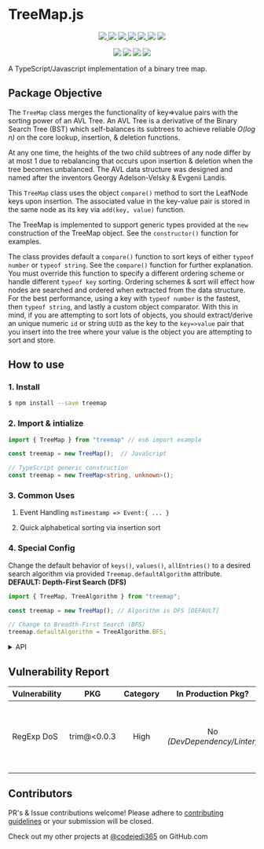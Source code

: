# TreeMap.js

<p align="center">
  <a href="https://www.npmjs.com/package/treemap.js">
    <img src="https://img.shields.io/npm/v/treemap.js" />
  </a>
  <img src="https://img.shields.io/npm/l/treemap.js?color=yellow">
  <a href="https://github.com/codejedi365/treemap-js/blob/main/CHANGELOG.md">
    <img src="https://img.shields.io/badge/&#9741-changelog-yellow">
  </a>
  <a href="https://github.com/codejedi365/treemap-js/actions/workflows/ci.yml">
    <img src="https://github.com/codejedi365/treemap-js/actions/workflows/ci.yml/badge.svg" >
  </a>
  <a href="https://github.com/codejedi365/treemap-js/issues">
    <img src="https://img.shields.io/github/issues/codejedi365/treemap-js">
  </a>
  <img src="https://img.shields.io/badge/dependencies-0-success">
  <img src="https://img.shields.io/snyk/vulnerabilities/npm/treemap.js">
</p>
<p align="center">
  <img src="https://img.shields.io/npm/dependency-version/treemap.js/dev/webpack">
  <img src="https://img.shields.io/node/v-lts/treemap.js?color=blue">
  <img src="https://img.shields.io/bundlephobia/min/treemap.js" />
  <img src="https://img.shields.io/github/last-commit/codejedi365/treemap-js">
</p>

A TypeScript/Javascript implementation of a binary tree map.

## Package Objective

The `TreeMap` class merges the functionality of key=>value pairs with the
sorting power of an AVL Tree. An AVL Tree is a derivative of the Binary
Search Tree (BST) which self-balances its subtrees to achieve reliable
*O(log n)* on the core lookup, insertion, & deletion functions.

At any one time, the heights of the two child subtrees of any node differ by
at most 1 due to rebalancing that occurs upon insertion & deletion when the
tree becomes unbalanced. The AVL data structure was designed and named after
the inventors Georgy Adelson-Velsky & Evgenii Landis.

This `TreeMap` class uses the object `compare()` method to sort the LeafNode
keys upon insertion. The associated value in the key-value pair is stored in
the same node as its key via `add(key, value)` function.

The TreeMap is implemented to support generic types provided at the `new`
construction of the TreeMap object. See the `constructor()` function for
examples.

The class provides default a `compare()` function to sort keys of either
`typeof number` or `typeof string`.  See the `compare()` function for further
explanation. You must override this function to specify a different ordering
scheme or handle different `typeof key` sorting. Ordering schemes & sort will
effect how nodes are searched and ordered when extracted from the data
structure. For the best performance, using a key with `typeof number` is the
fastest, then `typeof string`, and lastly a custom object comparator.  With
this in mind, if you are attempting to sort lots of objects, you should
extract/derive an unique numeric `id` or string `UUID` as the key to the
`key=>value` pair that you insert into the tree where your value is the
object you are attempting to sort and store.

## How to use

### 1. Install

```sh
$ npm install --save treemap
```

### 2. Import & intialize

```js
import { TreeMap } from "treemap" // es6 import example

const treemap = new TreeMap();  // JavaScript
```

```ts
// TypeScript generic construction
const treemap = new TreeMap<string, unknown>();
```

### 3. Common Uses

1. Event Handling `msTimestamp => Event:{ ... }`

2. Quick alphabetical sorting via insertion sort

### 4. Special Config

Change the default behavior of `keys()`, `values()`, `allEntries()` to a desired search algorithm via provided `Treemap.defaultAlgorithm` attribute. **DEFAULT: Depth-First Search (DFS)**

```ts
import { TreeMap, TreeAlgorithm } from "treemap";

const treemap = new TreeMap(); // Algorithm is DFS [DEFAULT]

// Change to Breadth-First Search (BFS)
treemap.defaultAlgorithm = TreeAlgorithm.BFS;
```

<details>
<summary size="2">API</summary>

## API


### `ENUM TreeAlgorithm`

Defined constants to define supported search algorithms for traversing
a binary tree.

#### `ENUM TreeAlgorithm.DFS`

#### `ENUM TreeAlgorithm.BFS`

### `TreeMap`

#### `defaultAlgorithm: TreeAlgorithm`

Enum to specify which search algorithm to use by default in methods. See [TreeAlgorithm](#enum-treealgorithm) for possible values.

#### `constructor(): new TreeMap`

Creates a new `TreeMap` object with 0 nodes. Initializes with DFS as the `defaultAlgorithm`.

Example use:
```ts
   // 1. Explicit type mapping
   const numbertree = new TreeMap<number, object>();

   // 2. Dynamic type mapping
   const key: string = "alphanumeric";
   const data: number = 1;
   const treemap = new TreeMap<typeof key, typeof data>();
```

#### `first(): T | false`

Finds the value of the first key in the dataset determined
by the depth-first search algorithm
@returns the value

#### `firstKey(): K | false`

Finds the first key in the dataset determined via the
depth-first search algorithm
@returns the key

#### `last(): T | false`

Finds the value with the last key in the dataset
determined by the depth-first search algorithm
@returns the value

#### `lastKey(): K | false`

Finds the last key in the dataset determined via the
depth-first search algorithm
@returns the key

#### `fetch(key: K): T | null`

Finds the value/data of the key=>value pair contained
in the tree's nodes which matches the specified key
@param key the key to search for
@returns the data stored by the specified key

#### `isKey(key: K): boolean`

Determines if a specified key is in the TreeMap
@param key the key to search for
@returns `True` if key exists, otherwise `False`

#### `keys(): K[]`

Returns all keys in the TreeMap according to the set
`defaultAlgorithm`.
@returns an array of all keys

#### `dfsKeys(): K[]`

Returns all keys in the TreeMap defined by a Depth-First Search
regardless of the value of `treemap.defaultAlgorithm`.
@returns an array of all keys in DFS order

#### `bfsKeys(): K[]`

Returns all keys in the TreeMap defined by a Breadth-First Search
regardless of the value of `treemap.defaultAlgorithm`.
@returns an array of all keys in BFS order

#### `values(): T[]`

Returns all values in the TreeMap according to the order of
keys found via the set `defaultAlgorithm`.
@returns an array of all values

#### `dfsValues(): T[]`

Returns all values in the TreeMap defined by a Depth-First Search
of the associated keys regardless of the value of `treemap.defaultAlgorithm`.
@returns an array of all values based on DFS order

#### `bfsValues(): T[]`

Returns all values in the TreeMap defined by a Breadth-First Search
of the associated keys regardless of the value of `treemap.defaultAlgorithm`.
@returns an array of all values based on BFS order

#### `allEntries(): [K, T][]`

Returns all key-value pairs as an entry `[key, value]` according
to the order of keys found via the set `defaultAlgorithm`.
@returns an array of all key-value pairs

#### `dfsEntries(): [K, T][]`

Returns all key-value pairs as an entry `[key, value]` according
to the order of a Depth-First Search, regardless of the value of
`treemap.defaultAlgorithm`.
@returns an array of all key-value pairs based on DFS order

#### `bfsEntries(): [K, T][]`

Returns all key-value pairs as an entry `[key, value]` according
to the order of a Breadth-First Search, regardless of the value of
`treemap.defaultAlgorithm`.
@returns an array of all key-value pairs based on BFS order

#### `size(): number`

Counts the number of nodes in the Tree
@returns the number of nodes in the TreeMap, `0` if empty

#### `height(): number`

Counts the number of layers in the Tree
@returns the number of layers in the TreeMap, `0` if empty

#### `add(key: K, value: T): TreeMap<K, T>`

Creates and inserts a key=>value node into the TreeMap
@param key the key to sort by
@param value the data to store
@returns this TreeMap instance for chaining

#### `merge(tree: TreeMap<K, T>): TreeMap<K, T> | false`

Merges 2 TreeMaps into 1.

WARNING: Node keys in the provided tree that match keys in this tree will
be overwritten with the data in the provided tree.
@param tree the tree of nodes to merge into this tree
@returns this adjusted TreeMap instance for chaining, or `False` on failure

#### `remove(key: K): T | false`

Removes a node and return the associated data based on a given key
@param key the key that identifies the node
@returns the data stored or false if key is not found

#### `removeAll(): TreeMap<K, T>`

Quickly removes all nodes & values from TreeMap
@returns this empty TreeMap for chaining

#### `dfTraversal<R>(nodeHandlerFn: (this: TreeMap<K, T>, head: LeafNode<K, T>, visited: R[]) => void): R[]`

Performs a Depth-First traversal across the TreeMap and perform
a custom programable operation as each node is visited.

To interrupt and return from the DFS with the data collected, the `nodeHanlderFn`
can throw a `StopSearchException` which will be caught by this function and the
persistent array of collected data returned.

For Typescript, the generic type R should be provided to define the type of the
objects that exist in the array that will be returned from this function. It is
guaranteed to be an array by this function definition.

@param nodeHandlerFn custom function to call on each node.  It is passed the
                     current node and the persistent array that can store data
                     across each traversal of a node.
@returns an array of custom objects user defined

#### `bfTraversal<R>(nodeHandlerFn: (this: TreeMap<K, T>, currentNode: LeafNode<K, T>, visited: R[], depth: number) => void): R[]`

Performs a Breadth-First traversal across the TreeMap and perform
a custom programable operation as each node is visited.

To interrupt and return from the BFS with the data collected, the `nodeHanlderFn`
can throw a `StopSearchException` which will be caught by this function and the
persistent array of collected data returned.

For Typescript, the generic type R should be provided to define the type of the
objects that exist in the array that will be returned from this function. It is
guaranteed to be an array by this function definition.

@param nodeHandlerFn custom function to call on each node.  It is passed the
                     current node and the persistent array that can store data
                     across each traversal of a node.
@returns an array of custom objects user defined

#### `subtree(start: K): TreeMap<K, T> | false`

Takes a specific key and creates a shallow cloned subtree of that portion
of the tree. The new TreeMap will have a root node of the node found from the provided
and all of its descendants. It will also duplicate the original configuration of the
parent tree.  See `sliceTree()` for details.

**WARNING: This is a shallow copy of the descendents, it is up to the
user to remove the reference in the parent tree to this subtree.**
@param start a key that matches a LeafNode within the current tree
@returns a new TreeMap instance from a portion of the current tree or `False` if key
         was not found.

#### `compare(this: void, node1: LeafNode<K, T>, node2: LeafNode<K, T | null>): -1 | 0 | 1`

Defines the sorting algorithm for nodes in this BST. This
is expected to be overriden by a users implementation unless they want
to use the default ascending numberic sorting or ascending ASCII string
sort (`0,1,2,...n` || `a,b,c,...z`).  Keys that are strings of numberic
values will be converted to numbers for comparison if they are both numeric.

If not overridden, this function passes the nodes off to the generic static
comparison function of the TreeMap class to perform the default action

If this function is overridden, it must return -1 || 0 || 1 to indicate to
the tree sorting algorithm whether to replace the current node, or which side
should it continue to traverse (-1 = left, 1 = right).

@param node1 base node in which to determine current position in tree
@param node2 node being evaluated for if it should be in front(left) or
             behind(right) the base node
@returns `-1` if node2 should be in to the left of node1, `+1` if on the right,
         or `0` if keys are equal

#### `toString(): string`

Converts TreeMap to human readable (serialized-like) representation
@override `Object.toString()`
@returns string in format `TreeMap:{ root:[key=value], dfs:[entry, ...] }`

#### `print(): void`

Prints the serialized version of this TreeMap to stdout


### `[INTERNAL] LeafNode`

The internal generic class for defining a node within the binary tree. It maintains a key of generic type K, the associated data of type T, and the references to it's parent and descendents which are other LeafNodes within the tree similar to a Linked List Node.


### `StopSearchException`

Exception to throw inside a custom traversal function to cause an interrupt that terminates the search algorithm and returns immediately. `StopSearchException` extends the built-in `Error` class.

#### `constructor(message?: string): new StopSearchException`

Creates a new `StopSearchException` object. If a `message` is provided it will be passed to the Error superclass upon instantiation.  The message currently has no effect or use.

Examples:
```ts
// 1. No message (default returns Exception name)
throw new StopSearchException();

// 2. Custom message
throw new StopSearchException("Custom Message");
```
</details>


## Vulnerability Report

| Vulnerability |     PKG      | Category |     In Production Pkg?      | Notes                                                                 |
| ------------- | :----------: | :------: | :-------------------------: | --------------------------------------------------------------------- |
| RegExp DoS    | trim\@<0.0.3 |   High   | No _(DevDependency/Linter)_ | waiting for remark-parse\@^9.x.x release, owner will not patch v8.0.3 |

## Contributors

PR's & Issue contributions welcome! Please adhere to [contributing guidelines](https://github.com/codejedi365/treemap-js/blob/main/CONTRIBUTING.md) or your submission will be closed.

<!-- ## Future Features -->
<!-- ## Extras -->

Check out my other projects at [@codejedi365](https://github.com/codejedi365) on
GitHub.com
